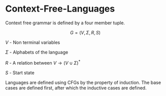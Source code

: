 # Context-Free-Languages

Context free grammar is defined by a four member tuple.


$$
G = (V,\Sigma, R,S)
$$


$V$ - Non terminal variables

$\Sigma$ - Alphabets of the language

$R$ - A relation between $V \rightarrow (V\cup\Sigma)^*$ 

$S$ - Start state



Languages are defined using CFGs by the property of induction. The base cases are defined first, after which the inductive cases are defined. 